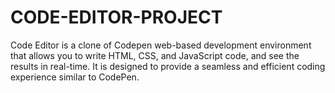 # CODE-EDITOR-PROJECT
Code Editor is a clone of Codepen web-based development environment that allows you to write HTML, CSS, and JavaScript code, and see the results in real-time. It is designed to provide a seamless and efficient coding experience similar to CodePen.
